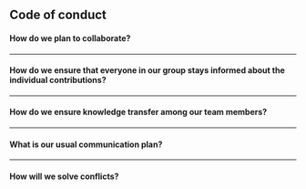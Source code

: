 ## Code of conduct

#### How do we plan to collaborate?
______

#### How do we ensure that everyone in our group stays informed about the individual contributions?
______

#### How do we ensure knowledge transfer among our team members?
______

#### What is our usual communication plan?
______

#### How will we solve conflicts? 

